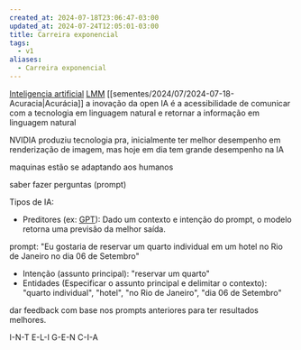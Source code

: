 ```yaml
---
created_at: 2024-07-18T23:06:47-03:00
updated_at: 2024-07-24T12:05:01-03:00
title: Carreira exponencial
tags:
  - v1
aliases:
  - Carreira exponencial
---
```


[Inteligencia artificial](_insight/2024/07/2024-07-19-Inteligencia_artificial.md)
[LMM](_insight/2024/07/2024-07-18-LMM.md)
[[sementes/2024/07/2024-07-18-Acuracia|Acurácia]]
a inovação da open IA é a acessibilidade de comunicar com a tecnologia em linguagem natural e retornar a informação em linguagem natural

NVIDIA produziu tecnologia pra, inicialmente ter melhor desempenho em renderização de imagem, mas hoje em dia tem grande desempenho na IA

maquinas estão se adaptando aos humanos

saber fazer perguntas (prompt)

Tipos de IA:
- Preditores (ex: [GPT](_insight/2024/07/2024-07-18-GPT.md)): Dado um contexto e intenção do prompt, o modelo retorna uma previsão da melhor saída. 

prompt: "Eu gostaria de reservar um quarto individual em um hotel no Rio de Janeiro no dia 06 de Setembro"
- Intenção (assunto principal): "reservar um quarto"
- Entidades (Especificar o assunto principal e delimitar o contexto): "quarto individual", "hotel", "no Rio de Janeiro", "dia 06 de Setembro"

dar feedback com base nos prompts anteriores para ter resultados melhores.

I-N-T
E-L-I
G-E-N
C-I-A